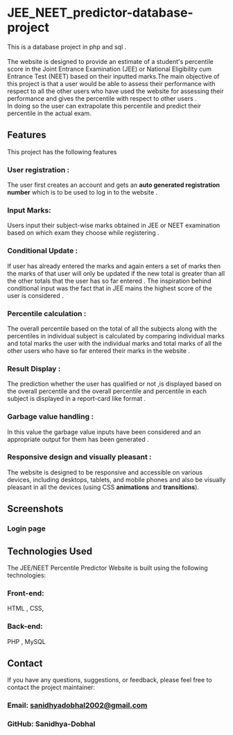 # JEE_NEET_predictor-database-project
This is a database project in php and sql . <br>
 <br>
 The website is designed to provide an estimate of a student's percentile score in the Joint Entrance Examination (JEE) or National Eligibility cum Entrance Test (NEET) based on their inputted marks.The main objective of this project is that a user would be able to assess their performance with respect to all the other users who have used the website for assessing their performance and gives the percentile with respect to other users . 
 <br>
 In doing so the user can extrapolate this percentile and predict their percentile in the actual exam.<br>
 ## Features
This project has the following features
<br>
### User registration :
The user first creates an account and gets an <b>auto generated registration number</b> which is to be used to log in to the website .
### Input Marks: 
Users  input their subject-wise marks obtained in JEE or NEET examination based on which exam they choose while registering .
### Conditional Update :
If user has already entered the marks and again enters a set of marks then the marks of that user will only be updated if the new total is greater than all the other totals that the user has so far entered . The inspiration behind conditional input was the fact that in JEE mains the highest score of the user is considered .
### Percentile calculation :
The overall percentile based on the total of all the subjects along with the percentiles in individual subject is calculated by comparing individual marks and total marks the user with the individual marks and total marks of all the other users who have so far entered their marks in the website .
### Result Display :
The prediction whether the user has qualified or not ,is displayed based on the overall percentile and the overall percentile and percentile in each subject is displayed in a report-card like format .
### Garbage value handling :
In this value the garbage value inputs have been considered and an appropriate output for them has been generated .
### Responsive design and visually pleasant :
The website is designed to be responsive and accessible on various devices, including desktops, tablets, and mobile phones and also be visually pleasant in all the devices (using CSS <b>animations</b> and <b>transitions</b>).

## Screenshots
### Login page

## Technologies Used
The JEE/NEET Percentile Predictor Website is built using the following technologies:

### Front-end: 
HTML , CSS,
### Back-end: 
PHP , MySQL
## Contact
If you have any questions, suggestions, or feedback, please feel free to contact the project maintainer:

### Email: sanidhyadobhal2002@gmail.com
### GitHub: Sanidhya-Dobhal

